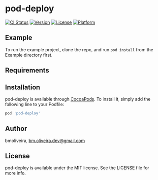 # pod-deploy

[![CI Status](https://img.shields.io/travis/bmoliveira/pod-deploy.svg?style=flat)](https://travis-ci.org/bmoliveira/pod-deploy)
[![Version](https://img.shields.io/cocoapods/v/pod-deploy.svg?style=flat)](https://cocoapods.org/pods/pod-deploy)
[![License](https://img.shields.io/cocoapods/l/pod-deploy.svg?style=flat)](https://cocoapods.org/pods/pod-deploy)
[![Platform](https://img.shields.io/cocoapods/p/pod-deploy.svg?style=flat)](https://cocoapods.org/pods/pod-deploy)

## Example

To run the example project, clone the repo, and run `pod install` from the Example directory first.

## Requirements

## Installation

pod-deploy is available through [CocoaPods](https://cocoapods.org). To install
it, simply add the following line to your Podfile:

```ruby
pod 'pod-deploy'
```

## Author

bmoliveira, bm.oliveira.dev@gmail.com

## License

pod-deploy is available under the MIT license. See the LICENSE file for more info.
